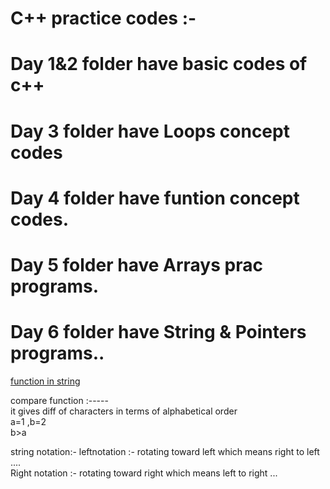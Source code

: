 # C++ practice codes :-
# Day 1&2 folder have basic codes of c++
# Day 3 folder have Loops concept codes
# Day 4 folder have funtion concept codes.
# Day 5 folder have Arrays prac programs.
# Day 6 folder have String & Pointers programs..

[function in string](https://www.geeksforgeeks.org/cpp-string-functions/)

compare function :----- <br>
it gives diff of characters in terms of alphabetical order <br>
a=1 ,b=2 <br>
b>a <br>


string notation:-
 leftnotation :- rotating toward left which means right to left ....<br>
 Right notation :- rotating toward right which means left to right ...